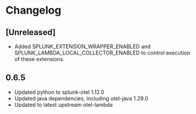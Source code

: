 # Changelog

## [Unreleased]

- Added SPLUNK_EXTENSION_WRAPPER_ENABLED and
  SPLUNK_LAMBDA_LOCAL_COLLECTOR_ENABLED to control execution of
  these extensions.

## 0.6.5

- Updated python to splunk-otel 1.12.0
- Updated java dependencies, including otel-java 1.29.0
- Updated to latest upstream otel-lambda
